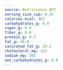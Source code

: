 ```yaml
---
source: Nutritionix API
serving_size_cup: 0.25
calories_kcal: 407
carbohydrates_g: 0.0
sugar_g: 0.0
fiber_g: 0.0
protein_g: 0.5
fat_g: 46.0
saturated_fat_g: 29.1
cholesterol_mg: 122
sodium_mg: 365
net_carbohydrates_g: 0.0
---
```


